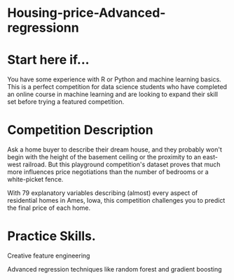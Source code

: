 # Housing-price-Advanced-regressionn

Start here if...
================


You have some experience with R or Python and machine learning basics. This is a perfect competition for data science students who have completed an online course in machine learning and are looking to expand their skill set before trying a featured competition. 

Competition Description
=======================

Ask a home buyer to describe their dream house, and they probably won't begin with the height of the basement ceiling or the proximity to an east-west railroad. But this playground competition's dataset proves that much more influences price negotiations than the number of bedrooms or a white-picket fence.

With 79 explanatory variables describing (almost) every aspect of residential homes in Ames, Iowa, this competition challenges you to predict the final price of each home.

Practice Skills.
===============

Creative feature engineering 

Advanced regression techniques like random forest and gradient boosting

